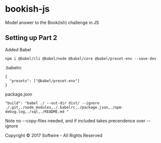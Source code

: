 # bookish-js
Model answer to the Book(ish) challenge in JS

## Setting up Part 2

Added Babel 

```
npm i @babel/cli @babel/node @babel/core @babel/preset-env --save-dev
```

.babelrc

```
{
  "presets": ["@babel/preset-env"]
}
```

package.json

```
"build": "babel ./ --out-dir dist/ --ignore ./.git,./node_modules,./.babelrc,./package.json,./npm-debug.log,./sql,./README.md "
```

Note no --copy-files needed, and if included takes precendence over --ignore


Copyright © 2017 Softwire - All Rights Reserved

